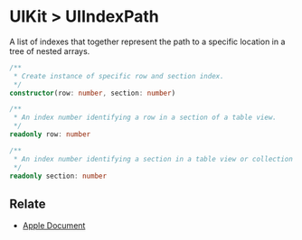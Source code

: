 # UIKit > UIIndexPath

A list of indexes that together represent the path to a specific location in a tree of nested arrays.

```typescript
/**
 * Create instance of specific row and section index. 
 */
constructor(row: number, section: number)

/**
 * An index number identifying a row in a section of a table view. 
 */
readonly row: number

/**
 * An index number identifying a section in a table view or collection view.
 */
readonly section: number
```

## Relate

* [Apple Document](https://developer.apple.com/documentation/foundation/nsindexpath?language=objc)